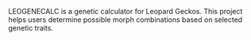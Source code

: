 LEOGENECALC is a genetic calculator for Leopard Geckos. This project helps users determine possible morph combinations based on selected genetic traits.
